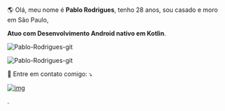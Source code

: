 <p align="left"> 
 🌎 Olá, meu nome é <strong>Pablo Rodrigues</strong>, tenho 28 anos, sou casado e moro em São Paulo,
<p align="left"><strong>Atuo com Desenvolvimento Android nativo em Kotlin</strong>.<br>


![Pablo-Rodrigues-git](https://github-readme-stats.vercel.app/api?username=Pablo-Rodrigues-git&theme=tokyonight) 
 
![Pablo-Rodrigues-git](https://github-readme-stats.vercel.app/api/top-langs/?username=Pablo-Rodrigues-git&hide=html&layout=compact&theme=tokyonight)



<p align="left">
  💌 Entre em contato comigo: ⤵️
</p>

[![img](https://camo.githubusercontent.com/f1323dcd28072f9398d65b15c7b3ed3fe5fe624ff3c62e9b47ada549829230a4/68747470733a2f2f696d672e736869656c64732e696f2f62616467652f4c696e6b6564496e2d3030373742353f7374796c653d666f722d7468652d6261646765266c6f676f3d6c696e6b6564696e266c6f676f436f6c6f723d7768697465266c696e6b3d68747470733a2f2f7777772e6c696e6b6564696e2e636f6d2f696e2f6a65666572736f6e7269626569726f676f6d65732f)](https://www.linkedin.com/in/pablo-rodrigues-91b397129/)


<p align="left">


</a>


<p align="left">
 .
